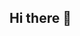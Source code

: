 ## Hi there 👋

<!--
-🌱 I’m currently learning web development
-🤔 I have interests in web development and in process for learning AI development as well.
-🎈 I have a deep interest in learning and finding ways to put my skills in practical application.
-🎉 I hope to find projects with align with my personal interests like music, coding.
-📫 You can reach me on here
-->

